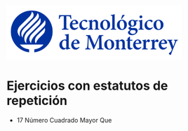 ![Tec de Monterrey](images/logotecmty.png)
# Ejercicios con estatutos de repetición

- 17 Número Cuadrado Mayor Que
